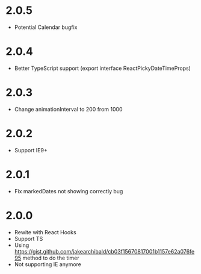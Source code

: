 # 2.0.5

- Potential Calendar bugfix

# 2.0.4

- Better TypeScript support (export interface ReactPickyDateTimeProps)

# 2.0.3

- Change animationInterval to 200 from 1000

# 2.0.2

- Support IE9+

# 2.0.1

- Fix markedDates not showing correctly bug

# 2.0.0

- Rewite with React Hooks
- Support TS
- Using https://gist.github.com/jakearchibald/cb03f15670817001b1157e62a076fe95 method to do the timer
- Not supporting IE anymore